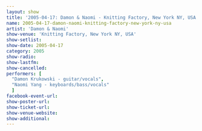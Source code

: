 ```yaml
---
layout: show
title: '2005-04-17: Damon & Naomi - Knitting Factory, New York NY, USA'
name: 2005-04-17-damon-naomi-knitting-factory-new-york-ny-usa
artist: 'Damon & Naomi'
show-venue: 'Knitting Factory, New York NY, USA'
show-setlist: 
show-date: 2005-04-17
category: 2005
show-radio: 
show-lastfm: 
show-cancelled: 
performers: [
  "Damon Krukowski - guitar/vocals",
  "Naomi Yang - keyboards/bass/vocals"
  ]
facebook-event-url: 
show-poster-url: 
show-ticket-url: 
show-venue-website: 
show-additional: 
---
```


